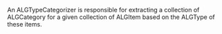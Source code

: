 An ALGTypeCategorizer is responsible for extracting a collection of ALGCategory for a given collection of ALGItem based on the ALGType of these items.